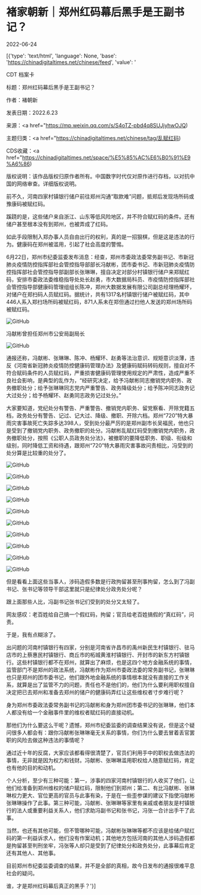 # 褚家朝新｜郑州红码幕后黑手是王副书记？

2022-06-24

[{'type': 'text/html', 'language': None, 'base': 'https://chinadigitaltimes.net/chinese/feed', 'value': '













CDT 档案卡

标题：郑州红码幕后黑手是王副书记？

作者：褚朝新

发表日期：2022.6.23

来源：<a href="https://mp.weixin.qq.com/s/S4oTZ-pbd4q8SUJjyhwOJQ)

主题归类：<a href="https://chinadigitaltimes.net/chinese/tag/乱赋红码)

CDS收藏：<a href="https://chinadigitaltimes.net/space/%E5%85%AC%E6%B0%91%E9%A6%86)

版权说明：该作品版权归原作者所有。中国数字时代仅对原作进行存档，以对抗中国的网络审查。详细版权说明。





前不久，河南四家村镇银行储户前往郑州沟通“取款难”问题，抵郑后发现场所码或豫康码被赋红码。

蹊跷的是，这些储户来自浙江、山东等低风险地区，并不符合赋红码的条件。还有储户甚至根本没有到郑州，也被弄成了红码。

如此手段限制入郑办事人员自由出行的权利，真的是一招狠棋，但是这是违法的行为。健康码在郑州被滥用，引起了社会高度的警惕。

6月22日，郑州市纪委监委发布消息：经查，郑州市委政法委常务副书记、市新冠肺炎疫情防控指挥部社会管控指导部部长冯献彬，团市委书记、市新冠肺炎疫情防控指挥部社会管控指导部副部长张琳琳，擅自决定对部分村镇银行储户来郑赋红码，安排市委政法委维稳指导处处长赵勇，市大数据局科员、市疫情防控指挥部社会管控指导部健康码管理组组长陈冲，郑州大数据发展有限公司副总经理杨耀环，对储户在郑扫码人员赋红码。据统计，共有1317名村镇银行储户被赋红码，其中446人系入郑扫场所码被赋红码，871人系未在郑但通过扫他人发送的郑州场所码被赋红码。

![GitHub](https://chinadigitaltimes.net/chinese/files/2022/06/post-683457-62b588177cdf2.png)

冯献彬曾担任郑州市公安局副局长

![GitHub](https://chinadigitaltimes.net/chinese/files/2022/06/post-683457-62b5881783e9c.)

通报还称，冯献彬、张琳琳、陈冲、杨耀环、赵勇等法治意识、规矩意识淡薄，违反《河南省新冠肺炎疫情防控健康码管理办法》及健康码赋码转码规则，擅自对不符合赋码条件的人员赋红码，严重损害健康码管理使用规定的严肃性，造成严重不良社会影响，是典型的乱作为，“经研究决定，给予冯献彬同志撤销党内职务、政务撤职处分；给予张琳琳同志党内严重警告、政务降级处分；给予陈冲同志政务记大过处分；给予杨耀环、赵勇同志政务记过处分。”

大家要知道，党纪处分有警告、严重警告、撤销党内职务、留党察看、开除党籍五档，政务处分有警告、记过、记大过、降级、撤职、开除六档。郑州“720”特大暴雨灾害事故死亡失踪多达398人，受到处分最严厉的是郑州副市长吴福民，他也只是受到了撤销党内职务、政务撤职的处分。冯献彬乱赋红码受到撤销党内职务，政务撤职处分，按照《公职人员政务处分法》，被撤职的要降低职务、职级、衔级和级别，同时降低工资和待遇，跟郑州“720”特大暴雨灾害事故问责相比，冯受到的处分算是比较重的处分了。

![GitHub](https://chinadigitaltimes.net/chinese/files/2022/06/post-683457-62b58817911dc.png)

![GitHub](https://chinadigitaltimes.net/chinese/files/2022/06/post-683457-62b588179ad93.png)

![GitHub](https://chinadigitaltimes.net/chinese/files/2022/06/post-683457-62b58817ac36b.png)

![GitHub](https://chinadigitaltimes.net/chinese/files/2022/06/post-683457-62b58817bf531.png)

![GitHub](https://chinadigitaltimes.net/chinese/files/2022/06/post-683457-62b58817cd53f.png)

![GitHub](https://chinadigitaltimes.net/chinese/files/2022/06/post-683457-62b58817decf0.png)

![GitHub](https://chinadigitaltimes.net/chinese/files/2022/06/post-683457-62b58817ed003.png)

![GitHub](https://chinadigitaltimes.net/chinese/files/2022/06/post-683457-62b588180642b.png)

![GitHub](https://chinadigitaltimes.net/chinese/files/2022/06/post-683457-62b588180f2e4.png)

![GitHub](https://chinadigitaltimes.net/chinese/files/2022/06/post-683457-62b588181ac33.png)

但是看看上面这些当事人，涉码造假多数是行政拘留甚至刑事拘留，怎么到了冯副书记、张书记等领导干部这里就只是纪律处分政务处分呢？

跟上面那些人比，冯副书记张书记们受到的处分又太轻了。

网友感叹：老百姓给自己搞一个假红码，拘留；官员给老百姓搞假的“真红码”，问责。

于是，我有点糊涂了。

出问题的河南村镇银行有四家，分别是河南省许昌市的禹州新民生村镇银行、驻马店市的上蔡惠民村镇银行、商丘市的柘城黄淮村镇银行、开封市的新东方村镇银行。这些村镇银行都不在郑州，就算出了麻烦，也是这四个地方金融系统的事情，监管部门不是郑州的政法系统，冯献彬作为郑州市委政法委的常务副书记，张琳琳也只是郑州的团市委书记，他们跟外地金融系统的事情根本就没有直接的工作关系，就算是出了监管不力的问题，责任也不是他们的，他们为什么要利用职权擅自决定把已去郑州和准备去郑州的储户的健康码弄红让这些维权者寸步难行呢？

身为郑州市委政法委常务副书记的冯献彬和身为郑州团市委书记的张琳琳，他们本人都没有给一个金融事件里的维权者赋红码的直接动机。

那他们为什么要这么干呢？遗憾，郑州市纪委监委的调查结果没有说，但是这个疑问很多人都会有：跟你冯献彬张琳琳毫无关系的事情，你们为什么要去冒着丢官罢职的风险去做这种违法的事情呢？

通过近十年的反腐，大家应该都看得很清楚了，官员们利用手中的职权去做违法的事情，无非就是因为权力和钱财。冯献彬、张琳琳滥用职权给人随意赋红码，肯定也有他的目的和动机。

个人分析，至少有三种可能：第一，涉事的四家河南村镇银行的人收买了他们，让他们给准备到郑州维权的储户赋红码，限制他们到郑州；第二、有比冯献彬、张琳琳权力更大、官位更高的官员与此事有染，于是在一些歪参谋的建议下指使冯献彬张琳琳操作了此事。第三种可能，冯献彬、张琳琳等家里有亲戚或者朋友是村镇银行的法人或重要利益关系人，他们求助冯副书记和张书记，冯张一合计出手干了此事。

当然，也还有其他可能，但不管哪种可能，冯献彬张琳琳等都不应该是给储户赋红码的第一利益诉求人，他们没有作案动机；其他地方包括河南的其他人涉码造假都是拘留甚至判刑坐牢，冯张等人却只是受到了纪律处分和政务处分，此事幕后肯定还有其他人、其他事。

目前郑州市纪委监委调查的结果，并不是全部的真相，故今日发布的通报很难平息社会的疑问。

谁，才是郑州红码幕后真正的黑手？'}]